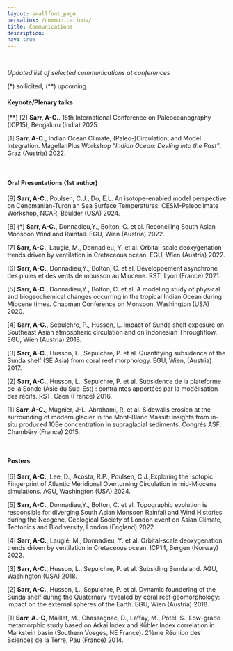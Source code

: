 ```yaml
---
layout: smallfont_page
permalink: /communications/
title: Communications
description: 
nav: true
---
```

<p>&nbsp;</p>

_Updated list of selected communications at conferences_

(*) sollicited, (**) upcoming  

#### Keynote/Plenary talks
(**) [2] __Sarr, A-C.__. 15th International Conference on Paleoceanography (ICP15), Bengaluru (India) 2025.

[1]  __Sarr, A-C.__, Indian Ocean Climate, (Paleo-)Circulation, and Model Integration. MagellanPlus Workshop _"Indian Ocean: Devling into the Past"_, Graz (Austria) 2022. 

<p>&nbsp;</p>

#### Oral Presentations (1st author)
[9] __Sarr, A-C.__, Poulsen, C.J., Do, E.L. An isotope-enabled model perspective on Cenomanian-Turonian Sea Surface Temperatures. CESM-Paleoclimate Workshop, NCAR, Boulder (USA) 2024.

[8] (*) __Sarr, A-C.__, Donnadieu,Y., Bolton, C. et al. Reconciling South Asian Monsoon Wind and Rainfall. EGU, Wien (Austria) 2022.

[7] __Sarr, A-C.__,  Laugié, M., Donnadieu, Y. et al. Orbital-scale deoxygenation trends driven by ventilation in Cretaceous ocean. EGU, Wien (Austria) 2022.

[6] __Sarr, A-C.__, Donnadieu,Y., Bolton, C. et al. Développement asynchrone des pluies et des vents de mousson au Miocene. RST, Lyon (France) 2021.

[5] __Sarr, A-C.__, Donnadieu,Y., Bolton, C. et al. A modeling study of physical and biogeochemical changes occurring in the tropical Indian Ocean during Miocene times. Chapman Conference on Monsoon, Washington (USA) 2020.

[4] __Sarr, A-C.__, Sepulchre, P., Husson, L. Impact of Sunda shelf exposure on Southeast Asian atmospheric circulation and on Indonesian Throughflow. EGU, Wien (Austria) 2018.

[3] __Sarr, A-C.__, Husson, L., Sepulchre, P. et al. Quantifying subsidence of the Sunda shelf (SE Asia) from coral reef morphology. EGU, Wien, (Austria) 2017.

[2] __Sarr, A-C.__, Husson, L., Sepulchre, P. et al. Subsidence de la plateforme de la Sonde (Asie du Sud-Est) : contraintes apportées par la modélisation des récifs. RST, Caen (France) 2016.

[1] __Sarr, A-C.__, Mugnier, J-L, Abrahami, R. et al. Sidewalls erosion at the surrounding of modern glacier in the Mont-Blanc Massif: insights from in-situ produced 10Be concentration in supraglacial sediments.  Congrés ASF, Chambéry (France) 2015.


<p>&nbsp;</p>

#### Posters
[6] __Sarr, A-C.__, Lee, D., Acosta, R.P., Poulsen, C.J.,Exploring the Isotopic Fingerprint of Atlantic Meridional Overturning Circulation in mid-Miocene simulations. AGU, Washington (USA) 2024.

[5] __Sarr, A-C.__, Donnadieu,Y., Bolton, C. et al. Topographic evolution is responsible for diverging South Asian Monsoon Rainfall and Wind Histories during the Neogene. Geological Society of London event on 
Asian Climate, Tectonics and Biodiversity, London (England) 2022.

[4] __Sarr, A-C.__, Laugié, M., Donnadieu, Y. et al. Orbital-scale deoxygenation trends driven by ventilation in Cretaceous ocean. ICP14, Bergen (Norway) 2022.

[3] __Sarr, A-C.__, Husson, L., Sepulchre, P. et al. Subsiding Sundaland. AGU, Washington (USA) 2018.

[2] __Sarr, A-C.__, Husson, L., Sepulchre, P. et al. Dynamic foundering of the Sunda shelf during the Quaternary revealed by coral reef geomorphology: impact on the external spheres of the Earth. EGU, Wien (Austria) 2018.

[1] __Sarr, A.-C__, Maillet, M., Chassagnac, D., Laffay, M., Potel, S., Low-grade metamorphic study based on Àrkai Index and Kübler Index correlation in Markstein basin (Southern Vosges, NE France). 21ème Réunion des Sciences de la Terre, Pau (France) 2014.

<p>&nbsp;</p>

